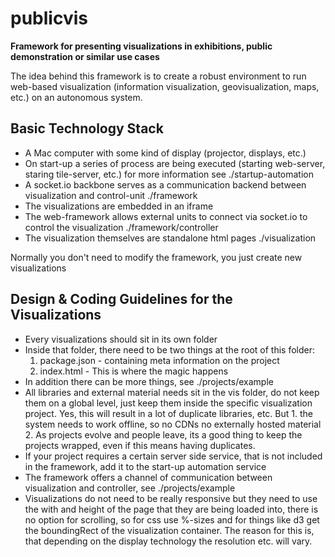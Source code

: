 # publicvis
**Framework for presenting visualizations in exhibitions, public demonstration or similar use cases**

The idea behind this framework is to create a robust environment to run web-based visualization (information visualization, geovisualization, maps, etc.) on an autonomous system.

## Basic Technology Stack

- A Mac computer with some kind of display (projector, displays, etc.)
- On start-up a series of process are being executed (starting web-server, staring tile-server, etc.) for more information see ./startup-automation
- A socket.io backbone serves as a communication backend between visualization and control-unit ./framework
- The visualizations are embedded in an iframe 
- The web-framework allows external units to connect via socket.io to control the visualization ./framework/controller
- The visualization themselves are standalone html pages ./visualization

Normally you don't need to modify the framework, you just create new visualizations

## Design & Coding Guidelines for the Visualizations

- Every visualizations should sit in its own folder
- Inside that folder, there need to be two things at the root of this folder:
	1. package.json - containing meta information on the project
	2. index.html - This is where the magic happens
- In addition there can be more things, see ./projects/example
- All libraries and external material needs sit in the vis folder, do not keep them on a global level, just keep them inside the specific visualization project. Yes, this will result in a lot of duplicate libraries, etc. But 1. the system needs to work offline, so no CDNs no externally hosted material 2. As projects evolve and people leave, its a good thing to keep the projects wrapped, even if this means having duplicates.
- If your project requires a certain server side service, that is not included in the framework, add it to the start-up automation service
- The framework offers a channel of communication between visualization and controller, see ./projects/example
- Visualizations do not need to be really responsive but they need to use the with and height of the page that they are being loaded into, there is no option for scrolling, so for css use %-sizes and for things like d3 get the boundingRect of the visualization container. The reason for this is, that depending on the display technology the resolution etc. will vary.
